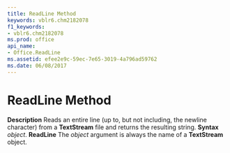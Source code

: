 ```yaml
---
title: ReadLine Method
keywords: vblr6.chm2182078
f1_keywords:
- vblr6.chm2182078
ms.prod: office
api_name:
- Office.ReadLine
ms.assetid: efee2e9c-59ec-7e65-3019-4a796ad59762
ms.date: 06/08/2017
---
```



# ReadLine Method



 **Description**
Reads an entire line (up to, but not including, the newline character) from a **TextStream** file and returns the resulting string.
 **Syntax**
 _object_. **ReadLine**
The  _object_ argument is always the name of a **TextStream** object.

